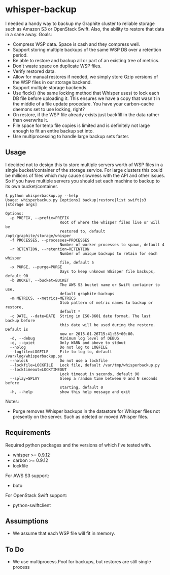 whisper-backup
===============

I needed a handy way to backup my Graphite cluster to reliable storage such as
Amazon S3 or OpenStack Swift.  Also, the ability to restore that data in
a sane away.  Goals:

* Compress WSP data.  Space is cash and they compress well.
* Support storing multiple backups of the same WSP DB over a retention
  period.
* Be able to restore and backup all or part of an existing tree of metrics.
* Don't waste space on duplicate WSP files.
* Verify restored data.
* Allow for manual restores if needed, we simply store Gzip versions of the
  WSP files in our storage backend.
* Support multiple storage backends.
* Use flock() (the same locking method that Whisper uses) to lock each DB
  file before uploading it.  This ensures we have a copy that wasn't in the
  middle of a file update procedure.  You have your carbon-cache daemons
  set to use locking, right?
* On restore, if the WSP file already exists just backfill in the data
  rather than overwrite it.
* File space for temp file copies is limited and is definitely not
  large enough to fit an entire backup set into.
* Use multiprocessing to handle large backup sets faster.

Usage
-----

I decided not to design this to store multiple servers worth of WSP files in
a single bucket/container of the storage service.  For large clusters this
could be millions of files which may cause slowness with the API and other
issues.  So if you have multiple servers you should set each machine to backup
to its own bucket/container.

```
$ python whisperbackup.py --help
Usage: whisperbackup.py [options] backup|restore|list swift|s3 [storage args]

Options:
  -p PREFIX, --prefix=PREFIX
                        Root of where the whisper files live or will be
                        restored to, default /opt/graphite/storage/whisper
  -f PROCESSES, --processes=PROCESSES
                        Number of worker processes to spawn, default 4
  -r RETENTION, --retention=RETENTION
                        Number of unique backups to retain for each whisper
                        file, default 5
  -x PURGE, --purge=PURGE
                        Days to keep unknown Whisper file backups, default 90
  -b BUCKET, --bucket=BUCKET
                        The AWS S3 bucket name or Swift container to use,
                        default graphite-backups
  -m METRICS, --metrics=METRICS
                        Glob pattern of metric names to backup or restore,
                        default *
  -c DATE, --date=DATE  String in ISO-8601 date format. The last backup before
                        this date will be used during the restore.  Default is
                        now or 2015-01-26T15:41:55+00:00.
  -d, --debug           Minimum log level of DEBUG
  -q, --quiet           Only WARN and above to stdout
  --nolog               Do not log to LOGFILE
  --logfile=LOGFILE     File to log to, default /var/log/whisperbackup.py
  --nolock              Do not use a lockfile
  --lockfile=LOCKFILE   Lock file, default /var/tmp/whisperbackup.py
  --locktimeout=LOCKTIMEOUT
                        Lock timeout in seconds, default 90
  --splay=SPLAY         Sleep a random time between 0 and N seconds before
                        starting, default 0
  -h, --help            show this help message and exit
```

Notes:
* Purge removes Whisper backups in the datastore for Whisper files not
  presently on the server.  Such as deleted or moved Whisper files.

Requirements
------------

Required python packages and the versions of which I've tested with.

* whisper >= 0.9.12
* carbon >= 0.9.12
* lockfile

For AWS S3 support:

* boto

For OpenStack Swift support:

* python-swiftclient

Assumptions
-----------

* We assume that each WSP file will fit in memory.

To Do
-----

* We use multiprocess.Pool for backups, but restores are still single process
